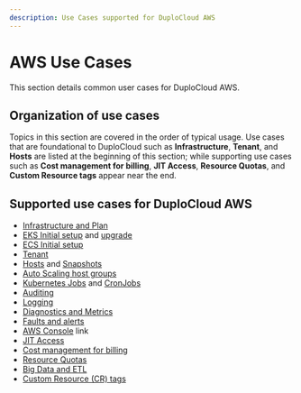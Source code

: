 ```yaml
---
description: Use Cases supported for DuploCloud AWS
---
```


# AWS Use Cases

This section details common user cases for DuploCloud AWS.

## Organization of use cases

Topics in this section are covered in the order of typical usage. Use cases that are foundational to DuploCloud such as **Infrastructure**, **Tenant**, and **Hosts** are listed at the beginning of this section; while supporting use cases such as **Cost management for billing**, **JIT Access**, **Resource Quotas**, and **Custom Resource tags** appear near the end.&#x20;

## Supported use cases for DuploCloud AWS

* [Infrastructure and Plan](disaster-recovery.md)
* [EKS Initial setup](kubernetes-cluster/) and [upgrade](disaster-recovery/kubernetes-cluster/upgrading-eks-version.md)
* [ECS Initial setup](disaster-recovery/ecs-setup/)
* [Tenant](tenant-environment/)
* [Hosts](hosts-vms.md) and [Snapshots](hosts-vms/backups.md)
* [Auto Scaling host groups](auto-scaling/auto-scaling-groups.md)
* [Kubernetes Jobs](../../kubernetes/kubernetes-jobs.md) and [CronJobs](../../kubernetes/kubernetes-cronjobs.md)
* [Auditing](auditing.md)
* [Logging](central-logging/)
* [Diagnostics and Metrics](monitoring/)
* [Faults and alerts](faults-and-alarms/)
* [AWS Console](using-aws-console.md) link
* [JIT Access](jit-access.md)
* [Cost management for billing](cost-management/)
* [Resource Quotas](resource-quotas.md)
* [Big Data and ETL](../broader-scenarios/big-data-and-etl.md)
* [Custom Resource (CR) tags](custom-resource-tags.md)

